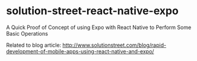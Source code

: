 # solution-street-react-native-expo
A Quick Proof of Concept of using Expo with React Native to Perform Some Basic Operations

Related to blog article:  http://www.solutionstreet.com/blog/rapid-development-of-mobile-apps-using-react-native-and-expo/

